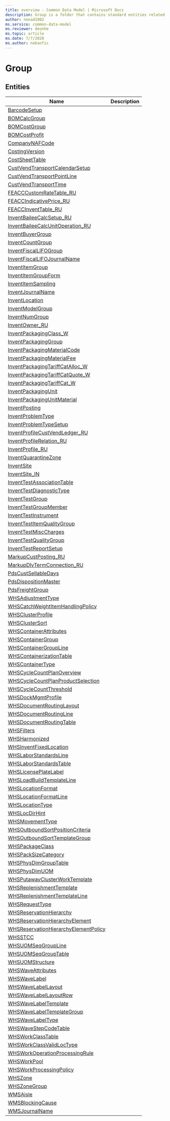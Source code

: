 ```yaml
---
title: overview - Common Data Model | Microsoft Docs
description: Group is a folder that contains standard entities related to the Common Data Model.
author: nenad1002
ms.service: common-data-model
ms.reviewer: deonhe
ms.topic: article
ms.date: 7/7/2020
ms.author: nebanfic
---
```


# Group


## Entities

|Name|Description|
|---|---|
|[BarcodeSetup](BarcodeSetup.md)||
|[BOMCalcGroup](BOMCalcGroup.md)||
|[BOMCostGroup](BOMCostGroup.md)||
|[BOMCostProfit](BOMCostProfit.md)||
|[CompanyNAFCode](CompanyNAFCode.md)||
|[CostingVersion](CostingVersion.md)||
|[CostSheetTable](CostSheetTable.md)||
|[CustVendTransportCalendarSetup](CustVendTransportCalendarSetup.md)||
|[CustVendTransportPointLine](CustVendTransportPointLine.md)||
|[CustVendTransportTime](CustVendTransportTime.md)||
|[FEACCCustomRateTable_RU](FEACCCustomRateTable_RU.md)||
|[FEACCIndicativePrice_RU](FEACCIndicativePrice_RU.md)||
|[FEACCInventTable_RU](FEACCInventTable_RU.md)||
|[InventBaileeCalcSetup_RU](InventBaileeCalcSetup_RU.md)||
|[InventBaileeCalcUnitOperation_RU](InventBaileeCalcUnitOperation_RU.md)||
|[InventBuyerGroup](InventBuyerGroup.md)||
|[InventCountGroup](InventCountGroup.md)||
|[InventFiscalLIFOGroup](InventFiscalLIFOGroup.md)||
|[InventFiscalLIFOJournalName](InventFiscalLIFOJournalName.md)||
|[InventItemGroup](InventItemGroup.md)||
|[InventItemGroupForm](InventItemGroupForm.md)||
|[InventItemSampling](InventItemSampling.md)||
|[InventJournalName](InventJournalName.md)||
|[InventLocation](InventLocation.md)||
|[InventModelGroup](InventModelGroup.md)||
|[InventNumGroup](InventNumGroup.md)||
|[InventOwner_RU](InventOwner_RU.md)||
|[InventPackagingClass_W](InventPackagingClass_W.md)||
|[InventPackagingGroup](InventPackagingGroup.md)||
|[InventPackagingMaterialCode](InventPackagingMaterialCode.md)||
|[InventPackagingMaterialFee](InventPackagingMaterialFee.md)||
|[InventPackagingTariffCatAlloc_W](InventPackagingTariffCatAlloc_W.md)||
|[InventPackagingTariffCatQuote_W](InventPackagingTariffCatQuote_W.md)||
|[InventPackagingTariffCat_W](InventPackagingTariffCat_W.md)||
|[InventPackagingUnit](InventPackagingUnit.md)||
|[InventPackagingUnitMaterial](InventPackagingUnitMaterial.md)||
|[InventPosting](InventPosting.md)||
|[InventProblemType](InventProblemType.md)||
|[InventProblemTypeSetup](InventProblemTypeSetup.md)||
|[InventProfileCustVendLedger_RU](InventProfileCustVendLedger_RU.md)||
|[InventProfileRelation_RU](InventProfileRelation_RU.md)||
|[InventProfile_RU](InventProfile_RU.md)||
|[InventQuarantineZone](InventQuarantineZone.md)||
|[InventSite](InventSite.md)||
|[InventSite_IN](InventSite_IN.md)||
|[InventTestAssociationTable](InventTestAssociationTable.md)||
|[InventTestDiagnosticType](InventTestDiagnosticType.md)||
|[InventTestGroup](InventTestGroup.md)||
|[InventTestGroupMember](InventTestGroupMember.md)||
|[InventTestInstrument](InventTestInstrument.md)||
|[InventTestItemQualityGroup](InventTestItemQualityGroup.md)||
|[InventTestMiscCharges](InventTestMiscCharges.md)||
|[InventTestQualityGroup](InventTestQualityGroup.md)||
|[InventTestReportSetup](InventTestReportSetup.md)||
|[MarkupCustPosting_RU](MarkupCustPosting_RU.md)||
|[MarkupDlvTermConnection_RU](MarkupDlvTermConnection_RU.md)||
|[PdsCustSellableDays](PdsCustSellableDays.md)||
|[PdsDispositionMaster](PdsDispositionMaster.md)||
|[PdsFreightGroup](PdsFreightGroup.md)||
|[WHSAdjustmentType](WHSAdjustmentType.md)||
|[WHSCatchWeightItemHandlingPolicy](WHSCatchWeightItemHandlingPolicy.md)||
|[WHSClusterProfile](WHSClusterProfile.md)||
|[WHSClusterSort](WHSClusterSort.md)||
|[WHSContainerAttributes](WHSContainerAttributes.md)||
|[WHSContainerGroup](WHSContainerGroup.md)||
|[WHSContainerGroupLine](WHSContainerGroupLine.md)||
|[WHSContainerizationTable](WHSContainerizationTable.md)||
|[WHSContainerType](WHSContainerType.md)||
|[WHSCycleCountPlanOverview](WHSCycleCountPlanOverview.md)||
|[WHSCycleCountPlanProductSelection](WHSCycleCountPlanProductSelection.md)||
|[WHSCycleCountThreshold](WHSCycleCountThreshold.md)||
|[WHSDockMgmtProfile](WHSDockMgmtProfile.md)||
|[WHSDocumentRoutingLayout](WHSDocumentRoutingLayout.md)||
|[WHSDocumentRoutingLine](WHSDocumentRoutingLine.md)||
|[WHSDocumentRoutingTable](WHSDocumentRoutingTable.md)||
|[WHSFilters](WHSFilters.md)||
|[WHSHarmonized](WHSHarmonized.md)||
|[WHSInventFixedLocation](WHSInventFixedLocation.md)||
|[WHSLaborStandardsLine](WHSLaborStandardsLine.md)||
|[WHSLaborStandardsTable](WHSLaborStandardsTable.md)||
|[WHSLicensePlateLabel](WHSLicensePlateLabel.md)||
|[WHSLoadBuildTemplateLine](WHSLoadBuildTemplateLine.md)||
|[WHSLocationFormat](WHSLocationFormat.md)||
|[WHSLocationFormatLine](WHSLocationFormatLine.md)||
|[WHSLocationType](WHSLocationType.md)||
|[WHSLocDirHint](WHSLocDirHint.md)||
|[WHSMovementType](WHSMovementType.md)||
|[WHSOutboundSortPositionCriteria](WHSOutboundSortPositionCriteria.md)||
|[WHSOutboundSortTemplateGroup](WHSOutboundSortTemplateGroup.md)||
|[WHSPackageClass](WHSPackageClass.md)||
|[WHSPackSizeCategory](WHSPackSizeCategory.md)||
|[WHSPhysDimGroupTable](WHSPhysDimGroupTable.md)||
|[WHSPhysDimUOM](WHSPhysDimUOM.md)||
|[WHSPutawayClusterWorkTemplate](WHSPutawayClusterWorkTemplate.md)||
|[WHSReplenishmentTemplate](WHSReplenishmentTemplate.md)||
|[WHSReplenishmentTemplateLine](WHSReplenishmentTemplateLine.md)||
|[WHSRequestType](WHSRequestType.md)||
|[WHSReservationHierarchy](WHSReservationHierarchy.md)||
|[WHSReservationHierarchyElement](WHSReservationHierarchyElement.md)||
|[WHSReservationHierarchyElementPolicy](WHSReservationHierarchyElementPolicy.md)||
|[WHSSTCC](WHSSTCC.md)||
|[WHSUOMSeqGroupLine](WHSUOMSeqGroupLine.md)||
|[WHSUOMSeqGroupTable](WHSUOMSeqGroupTable.md)||
|[WHSUOMStructure](WHSUOMStructure.md)||
|[WHSWaveAttributes](WHSWaveAttributes.md)||
|[WHSWaveLabel](WHSWaveLabel.md)||
|[WHSWaveLabelLayout](WHSWaveLabelLayout.md)||
|[WHSWaveLabelLayoutRow](WHSWaveLabelLayoutRow.md)||
|[WHSWaveLabelTemplate](WHSWaveLabelTemplate.md)||
|[WHSWaveLabelTemplateGroup](WHSWaveLabelTemplateGroup.md)||
|[WHSWaveLabelType](WHSWaveLabelType.md)||
|[WHSWaveStepCodeTable](WHSWaveStepCodeTable.md)||
|[WHSWorkClassTable](WHSWorkClassTable.md)||
|[WHSWorkClassValidLocType](WHSWorkClassValidLocType.md)||
|[WHSWorkOperationProcessingRule](WHSWorkOperationProcessingRule.md)||
|[WHSWorkPool](WHSWorkPool.md)||
|[WHSWorkProcessingPolicy](WHSWorkProcessingPolicy.md)||
|[WHSZone](WHSZone.md)||
|[WHSZoneGroup](WHSZoneGroup.md)||
|[WMSAisle](WMSAisle.md)||
|[WMSBlockingCause](WMSBlockingCause.md)||
|[WMSJournalName](WMSJournalName.md)||
